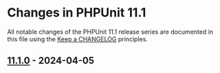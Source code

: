 # Changes in PHPUnit 11.1

All notable changes of the PHPUnit 11.1 release series are documented in this file using the [Keep a CHANGELOG](https://keepachangelog.com/) principles.

## [11.1.0] - 2024-04-05

[11.1.0]: https://github.com/sebastianbergmann/phpunit/compare/11.0...main
